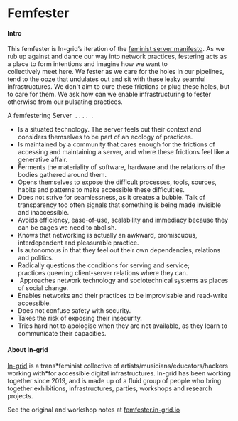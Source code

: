 # Femfester

#### Intro

This femfester is In-grid’s iteration of the [feminist server manifesto](https://areyoubeingserved.constantvzw.org/Summit_afterlife.xhtml). As we rub up against and dance our way into network practices, festering acts as a place to form intentions and imagine how we want to collectively meet here. We fester as we care for the holes in our pipelines, tend to the ooze that undulates out and sit with these leaky seamful infrastructures. We don't aim to cure these frictions or plug these holes, but to care for them. We ask how can we enable infrastructuring to fester otherwise from our pulsating practices.

A femfestering Server  . . . .  .

* Is a situated technology. The server feels out their context and considers themselves to be part of an ecology of practices.
* Is maintained by a community that cares enough for the frictions of accessing and maintaining a server, and where these frictions feel like a generative affair.
* Ferments the materiality of software, hardware and the relations of the bodies gathered around them.
* Opens themselves to expose the difficult processes, tools, sources, habits and patterns to make accessible these difficulties.
* Does not strive for seamlessness, as it creates a bubble. Talk of transparency too often signals that something is being made invisible and inaccessible.
* Avoids efficiency, ease-of-use, scalability and immediacy because they can be cages we need to abolish.
* Knows that networking is actually an awkward, promiscuous, interdependent and pleasurable practice.
* Is autonomous in that they feel out their own dependencies, relations and politics.
* Radically questions the conditions for serving and service; practices queering client-server relations where they can. 
*  Approaches network technology and sociotechnical systems as places of social change.
* Enables networks and their practices to be improvisable and read-write accessible.
* Does not confuse safety with security.
* Takes the risk of exposing their insecurity.
* Tries hard not to apologise when they are not available, as they learn to communicate their capacities.

#### About In-grid

[In-grid](https://in-grid.io/) is a trans\*feminist collective of artists/musicians/educators/hackers working with\*for accessible digital infrastructures. In-grid has been working together since 2019, and is made up of a fluid group of people who bring together exhibitions, infrastructures, parties, workshops and research projects.

See the original and workshop notes at [femfester.in-grid.io](https://femfester.in-grid.io/)